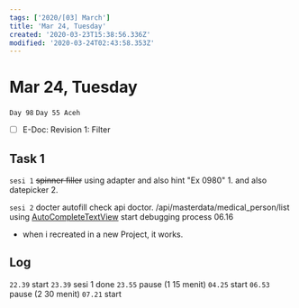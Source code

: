 ```yaml
---
tags: ['2020/[03] March']
title: 'Mar 24, Tuesday'
created: '2020-03-23T15:38:56.336Z'
modified: '2020-03-24T02:43:58.353Z'
---
```


# Mar 24, Tuesday

`Day 98`
`Day 55 Aceh`

- [ ] E-Doc: Revision 1: Filter

## Task 1
`sesi 1` ~~spinner filler~~
using adapter
and also hint "Ex 0980" 1.
and also datepicker 2.

`sesi 2` docter autofill
check api doctor.
/api/masterdata/medical_person/list
using [AutoCompleteTextView](https://medium.com/@droidbyme/autocomplete-textview-in-android-a1bf5fc112f6)
start debugging process 06.16
- when i recreated in a new Project, it works. 

## Log
`22.39` start
`23.39` sesi 1 done
`23.55` pause (1 15 menit)
`04.25` start
`06.53` pause (2 30 menit)
`07.21` start
